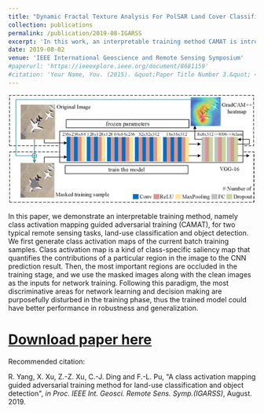 ```yaml
---
title: "Dynamic Fractal Texture Analysis For PolSAR Land Cover Classification"
collection: publications
permalink: /publication/2019-08-IGARSS
excerpt: 'In this work, an interpretable training method CAMAT is introduced to two typical remote sensing tasks, land-use classification and object detection. In CAMAT method, the most discriminative areas for network learning and decision making are purposefully disturbed in the training stage, thus the trained model could have better performance in robustness and generalization.'
date: 2019-08-02
venue: 'IEEE International Geoscience and Remote Sensing Symposium'
#paperurl: 'https://ieeexplore.ieee.org/document/8681159'
#citation: 'Your Name, You. (2015). &quot;Paper Title Number 3.&quot; <i>Journal 1</i>. 1(3).'
---
```


![avatar](/images/igarss19.png)


In this paper, we demonstrate an interpretable training method, namely class activation mapping guided adversarial training (CAMAT), for two typical remote sensing tasks, land-use classification and object detection. We first generate class activation maps of the current batch training samples. Class activation map is a kind of class-specific saliency map that quantifies the contributions of a particular region in the image to the CNN prediction result. Then, the most important regions are occluded in the training stage, and we use the masked images along with the clean images as the inputs for network training. Following this paradigm, the most discriminative areas for network learning and decision making are purposefully disturbed in the training phase, thus the trained model could have better performance in robustness and generalization.

# [Download paper here](https://ieeexplore.ieee.org/document/8681159)

Recommended citation: 

R. Yang, X. Xu, Z.-Z. Xu, C.-J. Ding and F.-L. Pu, "A class activation mapping guided adversarial training method for land-use classification and object detection", <i>in Proc. IEEE Int. Geosci. Remote Sens. Symp.(IGARSS)</i>, August. 2019.